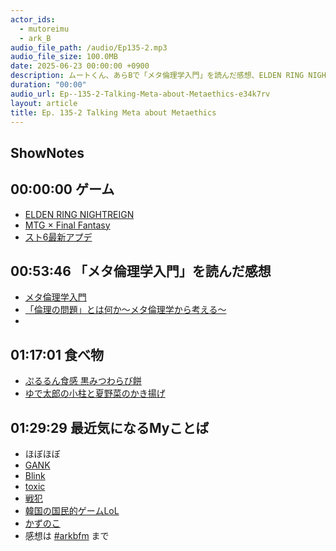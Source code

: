 ```yaml
---
actor_ids:
  - mutoreimu
  - ark_B
audio_file_path: /audio/Ep135-2.mp3
audio_file_size: 100.0MB
date: 2025-06-23 00:00:00 +0900
description: ムートくん、あらBで「メタ倫理学入門」を読んだ感想、ELDEN RING NIGHTREIGN、ゆで太郎、LoL用語などについて話しました。
duration: "00:00"
audio_url: Ep--135-2-Talking-Meta-about-Metaethics-e34k7rv
layout: article
title: Ep. 135-2 Talking Meta about Metaethics
---
```

## ShowNotes

## 00:00:00 ゲーム

* [ELDEN RING NIGHTREIGN](https://nightreign.eldenring.jp/index.html)
* [MTG × Final Fantasy](https://mtg-jp.com/finalfantasy/)
* [スト6最新アプデ](https://www.streetfighter.com/6/buckler/ja-jp/battle_change)

## 00:53:46 「メタ倫理学入門」を読んだ感想

* [メタ倫理学入門](https://www.keisoshobo.co.jp/book/b308148.html)
* [「倫理の問題」とは何か～メタ倫理学から考える～](https://amzn.to/466nmwu)
* 

## 01:17:01 食べ物

* [ぷるるん食感 黒みつわらび餅](https://7premium.jp/product/search/detail?id=9661)
* [ゆで太郎の小柱と夏野菜のかき揚げ](https://yudetaro.jp/menu/)

## 01:29:29 最近気になるMyことば

* ほぼほぼ
* [GANK](https://lol.fandom.com/wiki/Gank)
* [Blink](https://wiki.leagueoflegends.com/en-us/Blink)
* [toxic](https://lolsyoshinsya.hatenablog.com/entry/2018/12/19/092806)
* [戦犯](https://togetter.com/li/2281640)
* [韓国の国民的ゲームLoL](https://mond.how/topics/sliqkmn9e2tjofi)
* [かずのこ](https://x.com/kazunoko0215)
* 感想は [#arkbfm](https://x.com/search?q=%23arkbfm&src=typed_query&f=live) まで